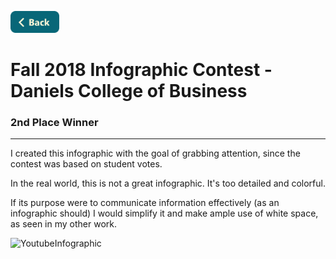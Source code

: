 <a name="top"></a>

[<img src="../Buttons/SVG/back.svg" height="35" width="auto"/>](README.md)

# Fall 2018 Infographic Contest - Daniels College of Business
### 2nd Place Winner
<hr>

I created this infographic with the goal of grabbing attention, since the contest was based on student votes.

In the real world, this is not a great infographic. It's too detailed and colorful.

If its purpose were to communicate information effectively (as an infographic should) I would simplify it and make ample use of white space, as seen in my other work.


<img width="1530" alt="YoutubeInfographic" src="https://user-images.githubusercontent.com/90723578/136686247-66d6b29a-15c2-41f1-9c99-46c0aee30d5b.png">

